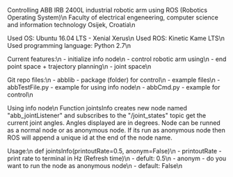 Controlling ABB IRB 2400L industrial robotic arm using ROS (Robotics Operating System)\n
Faculty of electrical engeneering, computer science and information technology Osijek, Croatia\n

Used OS: Ubuntu 16.04 LTS - Xenial Xerus\n
Used ROS: Kinetic Kame LTS\n
Used programming language: Python 2.7\n

Current features:\n
    - initialize info node\n
    - control robotic arm using\n
        - end point space + trajectory planning\n
        - joint space\n

Git repo files:\n
    - abblib - package (folder) for control\n
    - example files\n
        - abbTestFile.py - example for using info node\n
        - abbCmd.py - example for control\n

Using info node\n
Function jointsInfo creates new node named "abb_jointListener" and subscribes to the "/joint_states" topic get the current joint angles. Angles displayed are in degrees. Node can be runned as a normal node or as anonymous node. If its run as anonymous node then ROS will append a unique id at the end of the node name.

Usage:\n
    def jointsInfo(printoutRate=0.5, anonym=False)\n
    - printoutRate - print rate to terminal in Hz (Refresh time)\n
                   - defult: 0.5\n
    - anonym - do you want to run the node as anonymous node\n
             - default: False\n